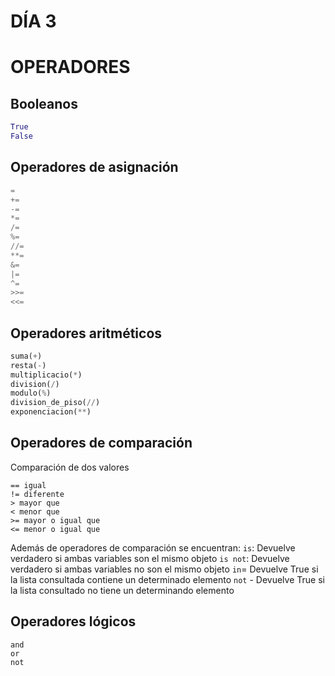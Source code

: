 # DÍA 3

# OPERADORES

## Booleanos
```python
True
False
```
##  Operadores de asignación
```python
=
+=
-=
*=
/=
%=
//=
**=
&=
|=
^=
>>=
<<=

```
## Operadores aritméticos
```python
suma(+)
resta(-)
multiplicacio(*)
division(/)
modulo(%)
division_de_piso(//)
exponenciacion(**)
```
## Operadores de comparación
Comparación de dos valores
```
== igual
!= diferente
> mayor que
< menor que
>= mayor o igual que
<= menor o igual que
```
Además de operadores de comparación se encuentran:
`is`: Devuelve verdadero si ambas variables son el mismo objeto
`is not`: Devuelve verdadero si ambas variables no son el mismo objeto
`in`= Devuelve True si la lista consultada contiene un determinado elemento
`not` - Devuelve True si la lista consultado no tiene un determinando elemento

## Operadores lógicos
```
and
or
not
```